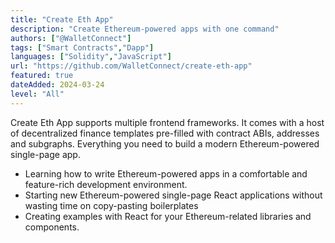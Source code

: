 ```yaml
---
title: "Create Eth App"
description: "Create Ethereum-powered apps with one command"
authors: ["@WalletConnect"]
tags: ["Smart Contracts","Dapp"]
languages: ["Solidity","JavaScript"]
url: "https://github.com/WalletConnect/create-eth-app"
featured: true
dateAdded: 2024-03-24
level: "All"
---
```


Create Eth App supports multiple frontend frameworks. It comes with a host of decentralized finance templates pre-filled with contract ABIs, addresses and subgraphs. Everything you need to build a modern Ethereum-powered single-page app.

- Learning how to write Ethereum-powered apps in a comfortable and feature-rich development environment.
- Starting new Ethereum-powered single-page React applications without wasting time on copy-pasting boilerplates
- Creating examples with React for your Ethereum-related libraries and components.